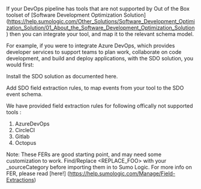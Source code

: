 

If your DevOps pipeline has tools that are not supported by Out of the Box toolset of [Software Development Optimization Solution] (https://help.sumologic.com/Other_Solutions/Software_Development_Optimization_Solution/01_About_the_Software_Development_Optimization_Solution) then you can integrate your tool, and map it to the relevant schema model. 

For example, if you were to integrate Azure DevOps, which  provides developer services to support teams to plan work, collaborate on code development, and build and deploy applications, with the SDO solution, you would first:

Install the SDO solution as documented here.

Add SDO field extraction rules, to map events from your tool to the SDO event schema.

We have provided field extraction rules for following offically not supported tools :

1. AzureDevOps
2. CircleCI
3. Gitlab
4. Octopus

Note: These FERs are good starting point, and may need some customization to work. Find/Replace <REPLACE_FOO> with your _sourceCategory before importing them in to Sumo Logic. For more info on FER, please read [here!] (https://help.sumologic.com/Manage/Field-Extractions) 